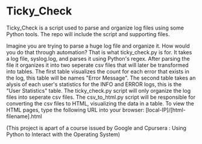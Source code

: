 # Ticky_Check
Ticky_Check is a script used to parse and organize log files using some Python tools. The repo will include the script and supporting files.

Imagine you are trying to parse a huge log file and organize it. How would you do that through automation? That is what ticky_check.py is for. It takes a log file, syslog.log, and parses it using Python's regex. After parsing the file it organizes it into two seperate csv files that will later be transformed into tables. The first table visualizes the count for each error that exists in the log, this table will be names "Error Message". The second table takes an alysis of each user's statistics for the INFO and ERROR logs, this is the "User Statistics" table. The ticky_check.py script will only organize the log files into seperate csv files. The csv_to_html.py script will be responsible for converting the csv files to HTML, visualizing the data in a table. To view the HTML pages, type the following URL into your browser: [local-IP]/[html-filename].html

(This project is apart of a course issued by Google and Cpursera : Using Python to Interact with the Operating System) 
